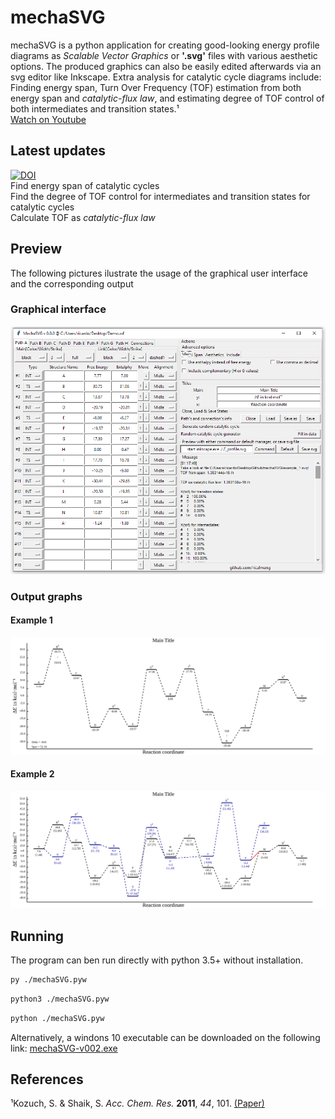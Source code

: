 # mechaSVG
mechaSVG is a python application for creating good-looking energy profile diagrams as *Scalable Vector Graphics* or **'.svg'** files with various aesthetic options. The produced graphics can also be easily edited afterwards via an svg editor like Inkscape. Extra analysis for catalytic cycle diagrams include: Finding energy span, Turn Over Frequency (TOF) estimation from both energy span and *catalytic-flux law*, and estimating degree of TOF control of both intermediates and transition states.¹\
[Watch on Youtube](https://youtu.be/0FfNRQJCJAs)

## Latest updates
[![DOI](https://zenodo.org/badge/DOI/10.5281/zenodo.3970267.svg)](https://doi.org/10.5281/zenodo.3970267)\
Find energy span of catalytic cycles\
Find the degree of TOF control for intermediates and transition states for catalytic cycles\
Calculate TOF as *catalytic-flux law*


## Preview

The following pictures ilustrate the usage of the graphical user interface and the corresponding output

### Graphical interface

![Interface](/image.png)

### Output graphs

#### Example 1
![Graph 1](/example_1.svg)

#### Example 2
![Graph 2](/example_2.svg)

## Running
The program can ben run directly with python 3.5+ without installation.

```bash
py ./mechaSVG.pyw
```
```bash
python3 ./mechaSVG.pyw
```
```bash
python ./mechaSVG.pyw
```
Alternatively, a windons 10 executable can be downloaded on the following link:
[mechaSVG-v002.exe](https://github.com/ricalmang/mechaSVG/releases/download/v0.0.2/mechaSVG-v002.exe)


## References

¹Kozuch, S. & Shaik, S. *Acc. Chem. Res.* **2011**, *44*, 101. [(Paper)](https://pubs.acs.org/doi/10.1021/ar1000956)